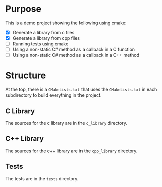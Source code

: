 # Purpose
This is a demo project showing the following using cmake:
- [X] Generate a library from c files
- [X] Generate a library from cpp files
- [ ] Running tests using cmake
- [ ] Using a non-static C# method as a callback in a C function
- [ ] Using a non-static C# method as a callback in a C++ method

# Structure
At the top, there is a `CMakeLists.txt` that uses the `CMakeLists.txt` in each subdirectory to build everything in the project.
## C Library
The sources for the c library are in the `c_library` directory.
## C++ Library
The sources for the c++ library are in the `cpp_library` directory.

## Tests
The tests are in the `tests` directory.
